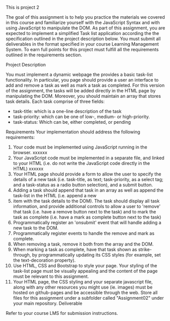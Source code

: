 This is project 2

The goal of this assignment is to help you practice the materials we covered in this course and familiarize yourself with the JavaScript Syntax and with using JavaScript to manipulate the DOM. As part of this assignment, you are expected to implement a simplified Task list application according the the specification outlined in the project description below. You must submit all deliverables in the format specified in your course Learning Management System. To earn full points for this project must fulfill all the requirements outlined in the requirements section.

Project Description

You must implement a dynamic webpage the provides a basic task-list functionality. In particular, you page should provide a user an interface to add and remove a task as well as mark a task as completed. For this version of the assignment, the tasks will be added directly in the HTML page by manipulating the DOM. Moreover, you should maintain an array that stores task details. Each task comprise of three fields:

- task-title: which is a one-line description of the task
- task-priority: which can be one of low-, medium- or high-priority.
- task-status: Which can be, either completed, or pending

Requirements
Your implementation should address the following requirements:

1. Your code must be implemented using JavaScript running in the browser. xxxxxx
2. Your JavaScript code must be implemented in a separate file, and linked to your HTML (i.e. do not write the JavaScript code directly in the HTML) xxxxxx
3. Your HTML page should provide a form to allow the user to specify the details of a new task (i.e. task-title, as text; task-priority, as a select tag; and a task-status as a radio button selection), and a submit button.
4. Adding a task should append that task in an array as well as append the task-list in the HTML (i.e. append a new <li> item with the task details to the DOM). The task should display all task information, and provide additional controls to allow a user to 'remove' that task (i.e. have a remove button next to the task) and to mark the task as complete (i.e. have a mark as complete button next to the task)
5. Programmatically register an 'onsubmit' event that will handle adding a new task to the DOM.
6. Programmatically register events to handle the remove and mark as complete.
7. When removing a task, remove it both from the array and the DOM.
8. When marking a task as complete, have that task shown as strike-through, by programmatically updating its CSS styles (for example, set the text-decoration property).
9. Use HTML, CSS and Bootstrap to style your page. Your styling of the task-list page must be visually appealing and the content of the page must be relevant to this assignment.
10. Your HTML page, the CSS styling and your separate javascript file, along with any other resources you might use (ie. images) must be hosted on github-pages and be accessible through the web. Store all files for this assignment under a subfolder called "Assignment02" under your main repository.
Deliverable

Refer to your course LMS for submission instructions.